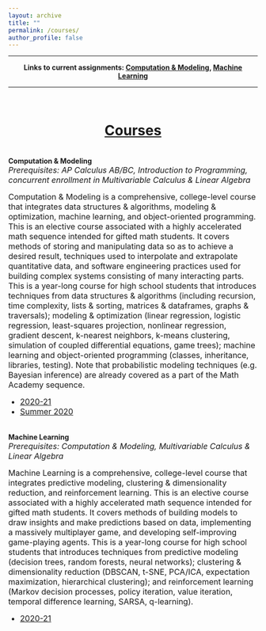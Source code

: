 ```yaml
---
layout: archive
title: ""
permalink: /courses/
author_profile: false
---
```


<div style="width:100%; max-width:800px; margin:auto"> 
    <p><center><b><hr>Links to current assignments: <a class="body" target="_blank" href="https://eurisko-us.github.io/computation-and-modeling-2020-21">Computation & Modeling</a>, <a class="body" target="_blank" href="https://eurisko-us.github.io/machine-learning-2020-21">Machine Learning</a><hr></b></center></p>
    <br>
</div>

# [<center>Courses</center>](#top)

<div style="width:100%; max-width:800px; margin:auto">  
    
<br><b>Computation & Modeling</b>
<br><font size="3em"><i>Prerequisites: AP Calculus AB/BC, Introduction to Programming, concurrent enrollment in Multivariable Calculus & Linear Algebra</i></font>
<p><font size="3em">
    Computation & Modeling is a comprehensive, college-level course that integrates data structures & algorithms, modeling & optimization, machine learning, and object-oriented programming. This is an elective course associated with a highly accelerated math sequence intended for gifted math students. It covers methods of storing and manipulating data so as to achieve a desired result, techniques used to interpolate and extrapolate quantitative data, and software engineering practices used for building complex systems consisting of many interacting parts. This is a year-long course for high school students that introduces techniques from data structures & algorithms (including recursion, time complexity, lists & sorting, matrices & dataframes, graphs & traversals); modeling & optimization (linear regression, logistic regression, least-squares projection, nonlinear regression, gradient descent, k-nearest neighbors, k-means clustering, simulation of coupled differential equations, game trees); machine learning and object-oriented programming (classes, inheritance, libraries, testing). Note that probabilistic modeling techniques (e.g. Bayesian inference) are already covered as a part of the Math Academy sequence.
    </font></p>

<font size="3em"><ul>
    <li><a class="body" target="_blank" href="https://eurisko-us.github.io/computation-and-modeling-2020-21">2020-21</a></li>
    <li><a class="body" target="_blank" href="https://eurisko-us.github.io/computation-and-modeling-2020-summer">Summer 2020</a></li>
</ul></font>

</div>


<div style="width:100%; max-width:800px; margin:auto">  

<br><b>Machine Learning</b>
<br><font size="3em"><i>Prerequisites: Computation & Modeling, Multivariable Calculus & Linear Algebra</i></font>
<p><font size="3em">
    Machine Learning is a comprehensive, college-level course that integrates predictive modeling, clustering & dimensionality reduction, and reinforcement learning. This is an elective course associated with a highly accelerated math sequence intended for gifted math students. It covers methods of building models to draw insights and make predictions based on data, implementing a massively multiplayer game, and developing self-improving game-playing agents. This is a year-long course for high school students that introduces techniques from predictive modeling (decision trees, random forests, neural networks); clustering & dimensionality reduction (DBSCAN, t-SNE, PCA/ICA, expectation maximization, hierarchical clustering); and reinforcement learning (Markov decision processes, policy iteration, value iteration, temporal difference learning, SARSA, q-learning).
    </font></p>

<font size="3em"><ul>
    <li><a class="body" target="_blank" href="https://eurisko-us.github.io/machine-learning-2020-21">2020-21</a></li>
</ul></font>

</div>
